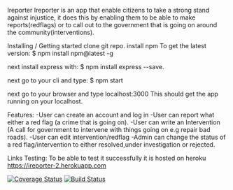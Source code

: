 
Ireporter
Ireporter is an app that enable citizens to take a strong stand against injustice, it does this by enabling them to be able to make reports(redflags) or to call out to the government that is going on around the community(interventions).


Installing / Getting started
clone git repo.
install npm
To get the latest version:
$ npm install npm@latest -g 

next install express with:
$ npm install express --save.

next go to your cli and type:
$ npm start

next go to your browser and type localhost:3000
This should get the app running on your localhost.

Features:
-User can create an account and log in
-User can report what either a red flag (a crime that is going on).
-User can write an Intervention (A call for government to intervene with things going on e.g repair bad roads).
-User can edit intervention/redflag
-Admin can change the status of a red flag/intervention to either resolved,under investigation or rejected.

Links
Testing: To be able to test it successfully it is hosted on heroku https://ireporter-2.herokuapp.com


<a href='https://coveralls.io/github/obiina/Ireporter?branch=master'><img src='https://coveralls.io/repos/github/obiina/Ireporter/badge.svg?branch=master' alt='Coverage Status' /></a>
[![Build Status](https://travis-ci.com/obiina/Ireporter.svg?branch=development)](https://travis-ci.com/obiina/Ireporter)



